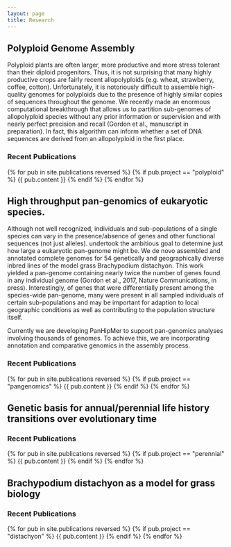 ```yaml
---
layout: page
title: Research
---
```


## Polyploid Genome Assembly

Polyploid plants are often larger, more productive and more stress tolerant than their diploid progenitors. Thus, it is not surprising that many highly productive crops are fairly recent allopolyploids (e.g. wheat, strawberry, coffee, cotton). Unfortunately, it is notoriously difficult to assemble high-quality genomes for polyploids due to the presence of highly similar copies of sequences throughout the genome.
We recently made an enormous computational breakthrough that allows us to partition sub-genomes of allopolyploid species without any prior information or supervision and with nearly perfect precision and recall (Gordon et al., manuscript in preparation). In fact, this algorithm can inform whether a set of DNA sequences are derived from an allopolyploid in the first place. 

### Recent Publications
{% for pub in site.publications reversed %}
{% if pub.project == "polyploid" %}
  {{ pub.content }}
{% endif %}
{% endfor %}


## High throughput pan-genomics of eukaryotic species. 

Although not well recognized, individuals and sub-populations of a single species can vary in the presence/absence of genes and other functional sequences (not just alleles).
undertook the ambitious goal to determine just how large a eukaryotic pan-genome might be. 
We de novo assembled and annotated complete genomes for 54 genetically and geographically diverse inbred lines of the model grass Brachypodium distachyon.
This work yielded a pan-genome containing nearly twice the number of genes found in any individual genome (Gordon et al., 2017, Nature Communications, in press). Interestingly, of genes that were differentially present among the species-wide pan-genome, many were present in all sampled individuals of certain sub-populations and may be important for adaption to local geographic conditions as well as contributing to the population structure itself.

Currently we are developing PanHipMer to support pan-genomics analyses involving thousands of genomes. To achieve this, we are incorporating annotation and comparative genomics in the assembly process. 

### Recent Publications
{% for pub in site.publications reversed %}
{% if pub.project == "pangenomics" %}
  {{ pub.content }}
{% endif %}
{% endfor %}


## Genetic basis for annual/perennial life history transitions over evolutionary time

### Recent Publications
{% for pub in site.publications reversed %}
{% if pub.project == "perennial" %}
  {{ pub.content }}
{% endif %}
{% endfor %}


## Brachypodium distachyon as a model for grass biology

### Recent Publications
{% for pub in site.publications reversed %}
{% if pub.project == "distachyon" %}
  {{ pub.content }}
{% endif %}
{% endfor %}


 